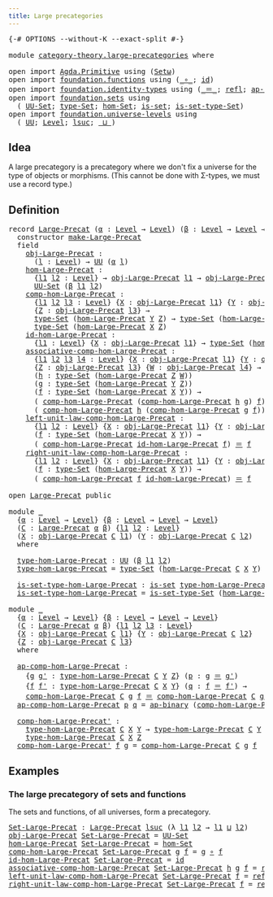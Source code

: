 ```yaml
---
title: Large precategories
---
```


<pre class="Agda"><a id="45" class="Symbol">{-#</a> <a id="49" class="Keyword">OPTIONS</a> <a id="57" class="Pragma">--without-K</a> <a id="69" class="Pragma">--exact-split</a> <a id="83" class="Symbol">#-}</a>

<a id="88" class="Keyword">module</a> <a id="95" href="category-theory.large-precategories.html" class="Module">category-theory.large-precategories</a> <a id="131" class="Keyword">where</a>

<a id="138" class="Keyword">open</a> <a id="143" class="Keyword">import</a> <a id="150" href="Agda.Primitive.html" class="Module">Agda.Primitive</a> <a id="165" class="Keyword">using</a> <a id="171" class="Symbol">(</a><a id="172" href="Agda.Primitive.html#381" class="Primitive">Setω</a><a id="176" class="Symbol">)</a>
<a id="178" class="Keyword">open</a> <a id="183" class="Keyword">import</a> <a id="190" href="foundation.functions.html" class="Module">foundation.functions</a> <a id="211" class="Keyword">using</a> <a id="217" class="Symbol">(</a><a id="218" href="foundation-core.functions.html#420" class="Function Operator">_∘_</a><a id="221" class="Symbol">;</a> <a id="223" href="foundation-core.functions.html#322" class="Function">id</a><a id="225" class="Symbol">)</a>
<a id="227" class="Keyword">open</a> <a id="232" class="Keyword">import</a> <a id="239" href="foundation.identity-types.html" class="Module">foundation.identity-types</a> <a id="265" class="Keyword">using</a> <a id="271" class="Symbol">(</a><a id="272" href="foundation-core.identity-types.html#1865" class="Function Operator">_＝_</a><a id="275" class="Symbol">;</a> <a id="277" href="foundation-core.identity-types.html#1820" class="InductiveConstructor">refl</a><a id="281" class="Symbol">;</a> <a id="283" href="foundation-core.identity-types.html#7450" class="Function">ap-binary</a><a id="292" class="Symbol">)</a>
<a id="294" class="Keyword">open</a> <a id="299" class="Keyword">import</a> <a id="306" href="foundation.sets.html" class="Module">foundation.sets</a> <a id="322" class="Keyword">using</a>
  <a id="330" class="Symbol">(</a> <a id="332" href="foundation-core.sets.html#1190" class="Function">UU-Set</a><a id="338" class="Symbol">;</a> <a id="340" href="foundation-core.sets.html#1304" class="Function">type-Set</a><a id="348" class="Symbol">;</a> <a id="350" href="foundation.sets.html#4288" class="Function">hom-Set</a><a id="357" class="Symbol">;</a> <a id="359" href="foundation-core.sets.html#1113" class="Function">is-set</a><a id="365" class="Symbol">;</a> <a id="367" href="foundation-core.sets.html#1355" class="Function">is-set-type-Set</a><a id="382" class="Symbol">)</a>
<a id="384" class="Keyword">open</a> <a id="389" class="Keyword">import</a> <a id="396" href="foundation.universe-levels.html" class="Module">foundation.universe-levels</a> <a id="423" class="Keyword">using</a>
  <a id="431" class="Symbol">(</a> <a id="433" href="foundation-core.universe-levels.html#235" class="Primitive">UU</a><a id="435" class="Symbol">;</a> <a id="437" href="Agda.Primitive.html#597" class="Postulate">Level</a><a id="442" class="Symbol">;</a> <a id="444" href="Agda.Primitive.html#780" class="Primitive">lsuc</a><a id="448" class="Symbol">;</a> <a id="450" href="Agda.Primitive.html#810" class="Primitive Operator">_⊔_</a><a id="453" class="Symbol">)</a>
</pre>
## Idea

A large precategory is a precategory where we don't fix a universe for the type of objects or morphisms. (This cannot be done with Σ-types, we must use a record type.)

## Definition

<pre class="Agda"><a id="661" class="Keyword">record</a> <a id="Large-Precat"></a><a id="668" href="category-theory.large-precategories.html#668" class="Record">Large-Precat</a> <a id="681" class="Symbol">(</a><a id="682" href="category-theory.large-precategories.html#682" class="Bound">α</a> <a id="684" class="Symbol">:</a> <a id="686" href="Agda.Primitive.html#597" class="Postulate">Level</a> <a id="692" class="Symbol">→</a> <a id="694" href="Agda.Primitive.html#597" class="Postulate">Level</a><a id="699" class="Symbol">)</a> <a id="701" class="Symbol">(</a><a id="702" href="category-theory.large-precategories.html#702" class="Bound">β</a> <a id="704" class="Symbol">:</a> <a id="706" href="Agda.Primitive.html#597" class="Postulate">Level</a> <a id="712" class="Symbol">→</a> <a id="714" href="Agda.Primitive.html#597" class="Postulate">Level</a> <a id="720" class="Symbol">→</a> <a id="722" href="Agda.Primitive.html#597" class="Postulate">Level</a><a id="727" class="Symbol">)</a> <a id="729" class="Symbol">:</a> <a id="731" href="Agda.Primitive.html#381" class="Primitive">Setω</a> <a id="736" class="Keyword">where</a>
  <a id="744" class="Keyword">constructor</a> <a id="make-Large-Precat"></a><a id="756" href="category-theory.large-precategories.html#756" class="InductiveConstructor">make-Large-Precat</a>
  <a id="776" class="Keyword">field</a>
    <a id="Large-Precat.obj-Large-Precat"></a><a id="786" href="category-theory.large-precategories.html#786" class="Field">obj-Large-Precat</a> <a id="803" class="Symbol">:</a>
      <a id="811" class="Symbol">(</a><a id="812" href="category-theory.large-precategories.html#812" class="Bound">l</a> <a id="814" class="Symbol">:</a> <a id="816" href="Agda.Primitive.html#597" class="Postulate">Level</a><a id="821" class="Symbol">)</a> <a id="823" class="Symbol">→</a> <a id="825" href="foundation-core.universe-levels.html#235" class="Primitive">UU</a> <a id="828" class="Symbol">(</a><a id="829" href="category-theory.large-precategories.html#682" class="Bound">α</a> <a id="831" href="category-theory.large-precategories.html#812" class="Bound">l</a><a id="832" class="Symbol">)</a>
    <a id="Large-Precat.hom-Large-Precat"></a><a id="838" href="category-theory.large-precategories.html#838" class="Field">hom-Large-Precat</a> <a id="855" class="Symbol">:</a>
      <a id="863" class="Symbol">{</a><a id="864" href="category-theory.large-precategories.html#864" class="Bound">l1</a> <a id="867" href="category-theory.large-precategories.html#867" class="Bound">l2</a> <a id="870" class="Symbol">:</a> <a id="872" href="Agda.Primitive.html#597" class="Postulate">Level</a><a id="877" class="Symbol">}</a> <a id="879" class="Symbol">→</a> <a id="881" href="category-theory.large-precategories.html#786" class="Field">obj-Large-Precat</a> <a id="898" href="category-theory.large-precategories.html#864" class="Bound">l1</a> <a id="901" class="Symbol">→</a> <a id="903" href="category-theory.large-precategories.html#786" class="Field">obj-Large-Precat</a> <a id="920" href="category-theory.large-precategories.html#867" class="Bound">l2</a> <a id="923" class="Symbol">→</a>
      <a id="931" href="foundation-core.sets.html#1190" class="Function">UU-Set</a> <a id="938" class="Symbol">(</a><a id="939" href="category-theory.large-precategories.html#702" class="Bound">β</a> <a id="941" href="category-theory.large-precategories.html#864" class="Bound">l1</a> <a id="944" href="category-theory.large-precategories.html#867" class="Bound">l2</a><a id="946" class="Symbol">)</a>
    <a id="Large-Precat.comp-hom-Large-Precat"></a><a id="952" href="category-theory.large-precategories.html#952" class="Field">comp-hom-Large-Precat</a> <a id="974" class="Symbol">:</a>
      <a id="982" class="Symbol">{</a><a id="983" href="category-theory.large-precategories.html#983" class="Bound">l1</a> <a id="986" href="category-theory.large-precategories.html#986" class="Bound">l2</a> <a id="989" href="category-theory.large-precategories.html#989" class="Bound">l3</a> <a id="992" class="Symbol">:</a> <a id="994" href="Agda.Primitive.html#597" class="Postulate">Level</a><a id="999" class="Symbol">}</a> <a id="1001" class="Symbol">{</a><a id="1002" href="category-theory.large-precategories.html#1002" class="Bound">X</a> <a id="1004" class="Symbol">:</a> <a id="1006" href="category-theory.large-precategories.html#786" class="Field">obj-Large-Precat</a> <a id="1023" href="category-theory.large-precategories.html#983" class="Bound">l1</a><a id="1025" class="Symbol">}</a> <a id="1027" class="Symbol">{</a><a id="1028" href="category-theory.large-precategories.html#1028" class="Bound">Y</a> <a id="1030" class="Symbol">:</a> <a id="1032" href="category-theory.large-precategories.html#786" class="Field">obj-Large-Precat</a> <a id="1049" href="category-theory.large-precategories.html#986" class="Bound">l2</a><a id="1051" class="Symbol">}</a>
      <a id="1059" class="Symbol">{</a><a id="1060" href="category-theory.large-precategories.html#1060" class="Bound">Z</a> <a id="1062" class="Symbol">:</a> <a id="1064" href="category-theory.large-precategories.html#786" class="Field">obj-Large-Precat</a> <a id="1081" href="category-theory.large-precategories.html#989" class="Bound">l3</a><a id="1083" class="Symbol">}</a> <a id="1085" class="Symbol">→</a>
      <a id="1093" href="foundation-core.sets.html#1304" class="Function">type-Set</a> <a id="1102" class="Symbol">(</a><a id="1103" href="category-theory.large-precategories.html#838" class="Field">hom-Large-Precat</a> <a id="1120" href="category-theory.large-precategories.html#1028" class="Bound">Y</a> <a id="1122" href="category-theory.large-precategories.html#1060" class="Bound">Z</a><a id="1123" class="Symbol">)</a> <a id="1125" class="Symbol">→</a> <a id="1127" href="foundation-core.sets.html#1304" class="Function">type-Set</a> <a id="1136" class="Symbol">(</a><a id="1137" href="category-theory.large-precategories.html#838" class="Field">hom-Large-Precat</a> <a id="1154" href="category-theory.large-precategories.html#1002" class="Bound">X</a> <a id="1156" href="category-theory.large-precategories.html#1028" class="Bound">Y</a><a id="1157" class="Symbol">)</a> <a id="1159" class="Symbol">→</a>
      <a id="1167" href="foundation-core.sets.html#1304" class="Function">type-Set</a> <a id="1176" class="Symbol">(</a><a id="1177" href="category-theory.large-precategories.html#838" class="Field">hom-Large-Precat</a> <a id="1194" href="category-theory.large-precategories.html#1002" class="Bound">X</a> <a id="1196" href="category-theory.large-precategories.html#1060" class="Bound">Z</a><a id="1197" class="Symbol">)</a>
    <a id="Large-Precat.id-hom-Large-Precat"></a><a id="1203" href="category-theory.large-precategories.html#1203" class="Field">id-hom-Large-Precat</a> <a id="1223" class="Symbol">:</a>
      <a id="1231" class="Symbol">{</a><a id="1232" href="category-theory.large-precategories.html#1232" class="Bound">l1</a> <a id="1235" class="Symbol">:</a> <a id="1237" href="Agda.Primitive.html#597" class="Postulate">Level</a><a id="1242" class="Symbol">}</a> <a id="1244" class="Symbol">{</a><a id="1245" href="category-theory.large-precategories.html#1245" class="Bound">X</a> <a id="1247" class="Symbol">:</a> <a id="1249" href="category-theory.large-precategories.html#786" class="Field">obj-Large-Precat</a> <a id="1266" href="category-theory.large-precategories.html#1232" class="Bound">l1</a><a id="1268" class="Symbol">}</a> <a id="1270" class="Symbol">→</a> <a id="1272" href="foundation-core.sets.html#1304" class="Function">type-Set</a> <a id="1281" class="Symbol">(</a><a id="1282" href="category-theory.large-precategories.html#838" class="Field">hom-Large-Precat</a> <a id="1299" href="category-theory.large-precategories.html#1245" class="Bound">X</a> <a id="1301" href="category-theory.large-precategories.html#1245" class="Bound">X</a><a id="1302" class="Symbol">)</a>
    <a id="Large-Precat.associative-comp-hom-Large-Precat"></a><a id="1308" href="category-theory.large-precategories.html#1308" class="Field">associative-comp-hom-Large-Precat</a> <a id="1342" class="Symbol">:</a>
      <a id="1350" class="Symbol">{</a><a id="1351" href="category-theory.large-precategories.html#1351" class="Bound">l1</a> <a id="1354" href="category-theory.large-precategories.html#1354" class="Bound">l2</a> <a id="1357" href="category-theory.large-precategories.html#1357" class="Bound">l3</a> <a id="1360" href="category-theory.large-precategories.html#1360" class="Bound">l4</a> <a id="1363" class="Symbol">:</a> <a id="1365" href="Agda.Primitive.html#597" class="Postulate">Level</a><a id="1370" class="Symbol">}</a> <a id="1372" class="Symbol">{</a><a id="1373" href="category-theory.large-precategories.html#1373" class="Bound">X</a> <a id="1375" class="Symbol">:</a> <a id="1377" href="category-theory.large-precategories.html#786" class="Field">obj-Large-Precat</a> <a id="1394" href="category-theory.large-precategories.html#1351" class="Bound">l1</a><a id="1396" class="Symbol">}</a> <a id="1398" class="Symbol">{</a><a id="1399" href="category-theory.large-precategories.html#1399" class="Bound">Y</a> <a id="1401" class="Symbol">:</a> <a id="1403" href="category-theory.large-precategories.html#786" class="Field">obj-Large-Precat</a> <a id="1420" href="category-theory.large-precategories.html#1354" class="Bound">l2</a><a id="1422" class="Symbol">}</a>
      <a id="1430" class="Symbol">{</a><a id="1431" href="category-theory.large-precategories.html#1431" class="Bound">Z</a> <a id="1433" class="Symbol">:</a> <a id="1435" href="category-theory.large-precategories.html#786" class="Field">obj-Large-Precat</a> <a id="1452" href="category-theory.large-precategories.html#1357" class="Bound">l3</a><a id="1454" class="Symbol">}</a> <a id="1456" class="Symbol">{</a><a id="1457" href="category-theory.large-precategories.html#1457" class="Bound">W</a> <a id="1459" class="Symbol">:</a> <a id="1461" href="category-theory.large-precategories.html#786" class="Field">obj-Large-Precat</a> <a id="1478" href="category-theory.large-precategories.html#1360" class="Bound">l4</a><a id="1480" class="Symbol">}</a> <a id="1482" class="Symbol">→</a>
      <a id="1490" class="Symbol">(</a><a id="1491" href="category-theory.large-precategories.html#1491" class="Bound">h</a> <a id="1493" class="Symbol">:</a> <a id="1495" href="foundation-core.sets.html#1304" class="Function">type-Set</a> <a id="1504" class="Symbol">(</a><a id="1505" href="category-theory.large-precategories.html#838" class="Field">hom-Large-Precat</a> <a id="1522" href="category-theory.large-precategories.html#1431" class="Bound">Z</a> <a id="1524" href="category-theory.large-precategories.html#1457" class="Bound">W</a><a id="1525" class="Symbol">))</a>
      <a id="1534" class="Symbol">(</a><a id="1535" href="category-theory.large-precategories.html#1535" class="Bound">g</a> <a id="1537" class="Symbol">:</a> <a id="1539" href="foundation-core.sets.html#1304" class="Function">type-Set</a> <a id="1548" class="Symbol">(</a><a id="1549" href="category-theory.large-precategories.html#838" class="Field">hom-Large-Precat</a> <a id="1566" href="category-theory.large-precategories.html#1399" class="Bound">Y</a> <a id="1568" href="category-theory.large-precategories.html#1431" class="Bound">Z</a><a id="1569" class="Symbol">))</a>
      <a id="1578" class="Symbol">(</a><a id="1579" href="category-theory.large-precategories.html#1579" class="Bound">f</a> <a id="1581" class="Symbol">:</a> <a id="1583" href="foundation-core.sets.html#1304" class="Function">type-Set</a> <a id="1592" class="Symbol">(</a><a id="1593" href="category-theory.large-precategories.html#838" class="Field">hom-Large-Precat</a> <a id="1610" href="category-theory.large-precategories.html#1373" class="Bound">X</a> <a id="1612" href="category-theory.large-precategories.html#1399" class="Bound">Y</a><a id="1613" class="Symbol">))</a> <a id="1616" class="Symbol">→</a>
      <a id="1624" class="Symbol">(</a> <a id="1626" href="category-theory.large-precategories.html#952" class="Field">comp-hom-Large-Precat</a> <a id="1648" class="Symbol">(</a><a id="1649" href="category-theory.large-precategories.html#952" class="Field">comp-hom-Large-Precat</a> <a id="1671" href="category-theory.large-precategories.html#1491" class="Bound">h</a> <a id="1673" href="category-theory.large-precategories.html#1535" class="Bound">g</a><a id="1674" class="Symbol">)</a> <a id="1676" href="category-theory.large-precategories.html#1579" class="Bound">f</a><a id="1677" class="Symbol">)</a> <a id="1679" href="foundation-core.identity-types.html#1865" class="Function Operator">＝</a>
      <a id="1687" class="Symbol">(</a> <a id="1689" href="category-theory.large-precategories.html#952" class="Field">comp-hom-Large-Precat</a> <a id="1711" href="category-theory.large-precategories.html#1491" class="Bound">h</a> <a id="1713" class="Symbol">(</a><a id="1714" href="category-theory.large-precategories.html#952" class="Field">comp-hom-Large-Precat</a> <a id="1736" href="category-theory.large-precategories.html#1535" class="Bound">g</a> <a id="1738" href="category-theory.large-precategories.html#1579" class="Bound">f</a><a id="1739" class="Symbol">))</a>
    <a id="Large-Precat.left-unit-law-comp-hom-Large-Precat"></a><a id="1746" href="category-theory.large-precategories.html#1746" class="Field">left-unit-law-comp-hom-Large-Precat</a> <a id="1782" class="Symbol">:</a>
      <a id="1790" class="Symbol">{</a><a id="1791" href="category-theory.large-precategories.html#1791" class="Bound">l1</a> <a id="1794" href="category-theory.large-precategories.html#1794" class="Bound">l2</a> <a id="1797" class="Symbol">:</a> <a id="1799" href="Agda.Primitive.html#597" class="Postulate">Level</a><a id="1804" class="Symbol">}</a> <a id="1806" class="Symbol">{</a><a id="1807" href="category-theory.large-precategories.html#1807" class="Bound">X</a> <a id="1809" class="Symbol">:</a> <a id="1811" href="category-theory.large-precategories.html#786" class="Field">obj-Large-Precat</a> <a id="1828" href="category-theory.large-precategories.html#1791" class="Bound">l1</a><a id="1830" class="Symbol">}</a> <a id="1832" class="Symbol">{</a><a id="1833" href="category-theory.large-precategories.html#1833" class="Bound">Y</a> <a id="1835" class="Symbol">:</a> <a id="1837" href="category-theory.large-precategories.html#786" class="Field">obj-Large-Precat</a> <a id="1854" href="category-theory.large-precategories.html#1794" class="Bound">l2</a><a id="1856" class="Symbol">}</a>
      <a id="1864" class="Symbol">(</a><a id="1865" href="category-theory.large-precategories.html#1865" class="Bound">f</a> <a id="1867" class="Symbol">:</a> <a id="1869" href="foundation-core.sets.html#1304" class="Function">type-Set</a> <a id="1878" class="Symbol">(</a><a id="1879" href="category-theory.large-precategories.html#838" class="Field">hom-Large-Precat</a> <a id="1896" href="category-theory.large-precategories.html#1807" class="Bound">X</a> <a id="1898" href="category-theory.large-precategories.html#1833" class="Bound">Y</a><a id="1899" class="Symbol">))</a> <a id="1902" class="Symbol">→</a>
      <a id="1910" class="Symbol">(</a> <a id="1912" href="category-theory.large-precategories.html#952" class="Field">comp-hom-Large-Precat</a> <a id="1934" href="category-theory.large-precategories.html#1203" class="Field">id-hom-Large-Precat</a> <a id="1954" href="category-theory.large-precategories.html#1865" class="Bound">f</a><a id="1955" class="Symbol">)</a> <a id="1957" href="foundation-core.identity-types.html#1865" class="Function Operator">＝</a> <a id="1959" href="category-theory.large-precategories.html#1865" class="Bound">f</a>
    <a id="Large-Precat.right-unit-law-comp-hom-Large-Precat"></a><a id="1965" href="category-theory.large-precategories.html#1965" class="Field">right-unit-law-comp-hom-Large-Precat</a> <a id="2002" class="Symbol">:</a>
      <a id="2010" class="Symbol">{</a><a id="2011" href="category-theory.large-precategories.html#2011" class="Bound">l1</a> <a id="2014" href="category-theory.large-precategories.html#2014" class="Bound">l2</a> <a id="2017" class="Symbol">:</a> <a id="2019" href="Agda.Primitive.html#597" class="Postulate">Level</a><a id="2024" class="Symbol">}</a> <a id="2026" class="Symbol">{</a><a id="2027" href="category-theory.large-precategories.html#2027" class="Bound">X</a> <a id="2029" class="Symbol">:</a> <a id="2031" href="category-theory.large-precategories.html#786" class="Field">obj-Large-Precat</a> <a id="2048" href="category-theory.large-precategories.html#2011" class="Bound">l1</a><a id="2050" class="Symbol">}</a> <a id="2052" class="Symbol">{</a><a id="2053" href="category-theory.large-precategories.html#2053" class="Bound">Y</a> <a id="2055" class="Symbol">:</a> <a id="2057" href="category-theory.large-precategories.html#786" class="Field">obj-Large-Precat</a> <a id="2074" href="category-theory.large-precategories.html#2014" class="Bound">l2</a><a id="2076" class="Symbol">}</a>
      <a id="2084" class="Symbol">(</a><a id="2085" href="category-theory.large-precategories.html#2085" class="Bound">f</a> <a id="2087" class="Symbol">:</a> <a id="2089" href="foundation-core.sets.html#1304" class="Function">type-Set</a> <a id="2098" class="Symbol">(</a><a id="2099" href="category-theory.large-precategories.html#838" class="Field">hom-Large-Precat</a> <a id="2116" href="category-theory.large-precategories.html#2027" class="Bound">X</a> <a id="2118" href="category-theory.large-precategories.html#2053" class="Bound">Y</a><a id="2119" class="Symbol">))</a> <a id="2122" class="Symbol">→</a>
      <a id="2130" class="Symbol">(</a> <a id="2132" href="category-theory.large-precategories.html#952" class="Field">comp-hom-Large-Precat</a> <a id="2154" href="category-theory.large-precategories.html#2085" class="Bound">f</a> <a id="2156" href="category-theory.large-precategories.html#1203" class="Field">id-hom-Large-Precat</a><a id="2175" class="Symbol">)</a> <a id="2177" href="foundation-core.identity-types.html#1865" class="Function Operator">＝</a> <a id="2179" href="category-theory.large-precategories.html#2085" class="Bound">f</a>

<a id="2182" class="Keyword">open</a> <a id="2187" href="category-theory.large-precategories.html#668" class="Module">Large-Precat</a> <a id="2200" class="Keyword">public</a>

<a id="2208" class="Keyword">module</a> <a id="2215" href="category-theory.large-precategories.html#2215" class="Module">_</a>
  <a id="2219" class="Symbol">{</a><a id="2220" href="category-theory.large-precategories.html#2220" class="Bound">α</a> <a id="2222" class="Symbol">:</a> <a id="2224" href="Agda.Primitive.html#597" class="Postulate">Level</a> <a id="2230" class="Symbol">→</a> <a id="2232" href="Agda.Primitive.html#597" class="Postulate">Level</a><a id="2237" class="Symbol">}</a> <a id="2239" class="Symbol">{</a><a id="2240" href="category-theory.large-precategories.html#2240" class="Bound">β</a> <a id="2242" class="Symbol">:</a> <a id="2244" href="Agda.Primitive.html#597" class="Postulate">Level</a> <a id="2250" class="Symbol">→</a> <a id="2252" href="Agda.Primitive.html#597" class="Postulate">Level</a> <a id="2258" class="Symbol">→</a> <a id="2260" href="Agda.Primitive.html#597" class="Postulate">Level</a><a id="2265" class="Symbol">}</a>
  <a id="2269" class="Symbol">(</a><a id="2270" href="category-theory.large-precategories.html#2270" class="Bound">C</a> <a id="2272" class="Symbol">:</a> <a id="2274" href="category-theory.large-precategories.html#668" class="Record">Large-Precat</a> <a id="2287" href="category-theory.large-precategories.html#2220" class="Bound">α</a> <a id="2289" href="category-theory.large-precategories.html#2240" class="Bound">β</a><a id="2290" class="Symbol">)</a> <a id="2292" class="Symbol">{</a><a id="2293" href="category-theory.large-precategories.html#2293" class="Bound">l1</a> <a id="2296" href="category-theory.large-precategories.html#2296" class="Bound">l2</a> <a id="2299" class="Symbol">:</a> <a id="2301" href="Agda.Primitive.html#597" class="Postulate">Level</a><a id="2306" class="Symbol">}</a>
  <a id="2310" class="Symbol">(</a><a id="2311" href="category-theory.large-precategories.html#2311" class="Bound">X</a> <a id="2313" class="Symbol">:</a> <a id="2315" href="category-theory.large-precategories.html#786" class="Field">obj-Large-Precat</a> <a id="2332" href="category-theory.large-precategories.html#2270" class="Bound">C</a> <a id="2334" href="category-theory.large-precategories.html#2293" class="Bound">l1</a><a id="2336" class="Symbol">)</a> <a id="2338" class="Symbol">(</a><a id="2339" href="category-theory.large-precategories.html#2339" class="Bound">Y</a> <a id="2341" class="Symbol">:</a> <a id="2343" href="category-theory.large-precategories.html#786" class="Field">obj-Large-Precat</a> <a id="2360" href="category-theory.large-precategories.html#2270" class="Bound">C</a> <a id="2362" href="category-theory.large-precategories.html#2296" class="Bound">l2</a><a id="2364" class="Symbol">)</a>
  <a id="2368" class="Keyword">where</a>

  <a id="2377" href="category-theory.large-precategories.html#2377" class="Function">type-hom-Large-Precat</a> <a id="2399" class="Symbol">:</a> <a id="2401" href="foundation-core.universe-levels.html#235" class="Primitive">UU</a> <a id="2404" class="Symbol">(</a><a id="2405" href="category-theory.large-precategories.html#2240" class="Bound">β</a> <a id="2407" href="category-theory.large-precategories.html#2293" class="Bound">l1</a> <a id="2410" href="category-theory.large-precategories.html#2296" class="Bound">l2</a><a id="2412" class="Symbol">)</a>
  <a id="2416" href="category-theory.large-precategories.html#2377" class="Function">type-hom-Large-Precat</a> <a id="2438" class="Symbol">=</a> <a id="2440" href="foundation-core.sets.html#1304" class="Function">type-Set</a> <a id="2449" class="Symbol">(</a><a id="2450" href="category-theory.large-precategories.html#838" class="Field">hom-Large-Precat</a> <a id="2467" href="category-theory.large-precategories.html#2270" class="Bound">C</a> <a id="2469" href="category-theory.large-precategories.html#2311" class="Bound">X</a> <a id="2471" href="category-theory.large-precategories.html#2339" class="Bound">Y</a><a id="2472" class="Symbol">)</a>

  <a id="2477" href="category-theory.large-precategories.html#2477" class="Function">is-set-type-hom-Large-Precat</a> <a id="2506" class="Symbol">:</a> <a id="2508" href="foundation-core.sets.html#1113" class="Function">is-set</a> <a id="2515" href="category-theory.large-precategories.html#2377" class="Function">type-hom-Large-Precat</a>
  <a id="2539" href="category-theory.large-precategories.html#2477" class="Function">is-set-type-hom-Large-Precat</a> <a id="2568" class="Symbol">=</a> <a id="2570" href="foundation-core.sets.html#1355" class="Function">is-set-type-Set</a> <a id="2586" class="Symbol">(</a><a id="2587" href="category-theory.large-precategories.html#838" class="Field">hom-Large-Precat</a> <a id="2604" href="category-theory.large-precategories.html#2270" class="Bound">C</a> <a id="2606" href="category-theory.large-precategories.html#2311" class="Bound">X</a> <a id="2608" href="category-theory.large-precategories.html#2339" class="Bound">Y</a><a id="2609" class="Symbol">)</a>

<a id="2612" class="Keyword">module</a> <a id="2619" href="category-theory.large-precategories.html#2619" class="Module">_</a>
  <a id="2623" class="Symbol">{</a><a id="2624" href="category-theory.large-precategories.html#2624" class="Bound">α</a> <a id="2626" class="Symbol">:</a> <a id="2628" href="Agda.Primitive.html#597" class="Postulate">Level</a> <a id="2634" class="Symbol">→</a> <a id="2636" href="Agda.Primitive.html#597" class="Postulate">Level</a><a id="2641" class="Symbol">}</a> <a id="2643" class="Symbol">{</a><a id="2644" href="category-theory.large-precategories.html#2644" class="Bound">β</a> <a id="2646" class="Symbol">:</a> <a id="2648" href="Agda.Primitive.html#597" class="Postulate">Level</a> <a id="2654" class="Symbol">→</a> <a id="2656" href="Agda.Primitive.html#597" class="Postulate">Level</a> <a id="2662" class="Symbol">→</a> <a id="2664" href="Agda.Primitive.html#597" class="Postulate">Level</a><a id="2669" class="Symbol">}</a>
  <a id="2673" class="Symbol">(</a><a id="2674" href="category-theory.large-precategories.html#2674" class="Bound">C</a> <a id="2676" class="Symbol">:</a> <a id="2678" href="category-theory.large-precategories.html#668" class="Record">Large-Precat</a> <a id="2691" href="category-theory.large-precategories.html#2624" class="Bound">α</a> <a id="2693" href="category-theory.large-precategories.html#2644" class="Bound">β</a><a id="2694" class="Symbol">)</a> <a id="2696" class="Symbol">{</a><a id="2697" href="category-theory.large-precategories.html#2697" class="Bound">l1</a> <a id="2700" href="category-theory.large-precategories.html#2700" class="Bound">l2</a> <a id="2703" href="category-theory.large-precategories.html#2703" class="Bound">l3</a> <a id="2706" class="Symbol">:</a> <a id="2708" href="Agda.Primitive.html#597" class="Postulate">Level</a><a id="2713" class="Symbol">}</a>
  <a id="2717" class="Symbol">{</a><a id="2718" href="category-theory.large-precategories.html#2718" class="Bound">X</a> <a id="2720" class="Symbol">:</a> <a id="2722" href="category-theory.large-precategories.html#786" class="Field">obj-Large-Precat</a> <a id="2739" href="category-theory.large-precategories.html#2674" class="Bound">C</a> <a id="2741" href="category-theory.large-precategories.html#2697" class="Bound">l1</a><a id="2743" class="Symbol">}</a> <a id="2745" class="Symbol">{</a><a id="2746" href="category-theory.large-precategories.html#2746" class="Bound">Y</a> <a id="2748" class="Symbol">:</a> <a id="2750" href="category-theory.large-precategories.html#786" class="Field">obj-Large-Precat</a> <a id="2767" href="category-theory.large-precategories.html#2674" class="Bound">C</a> <a id="2769" href="category-theory.large-precategories.html#2700" class="Bound">l2</a><a id="2771" class="Symbol">}</a>
  <a id="2775" class="Symbol">{</a><a id="2776" href="category-theory.large-precategories.html#2776" class="Bound">Z</a> <a id="2778" class="Symbol">:</a> <a id="2780" href="category-theory.large-precategories.html#786" class="Field">obj-Large-Precat</a> <a id="2797" href="category-theory.large-precategories.html#2674" class="Bound">C</a> <a id="2799" href="category-theory.large-precategories.html#2703" class="Bound">l3</a><a id="2801" class="Symbol">}</a>
  <a id="2805" class="Keyword">where</a>

  <a id="2814" href="category-theory.large-precategories.html#2814" class="Function">ap-comp-hom-Large-Precat</a> <a id="2839" class="Symbol">:</a>
    <a id="2845" class="Symbol">{</a><a id="2846" href="category-theory.large-precategories.html#2846" class="Bound">g</a> <a id="2848" href="category-theory.large-precategories.html#2848" class="Bound">g&#39;</a> <a id="2851" class="Symbol">:</a> <a id="2853" href="category-theory.large-precategories.html#2377" class="Function">type-hom-Large-Precat</a> <a id="2875" href="category-theory.large-precategories.html#2674" class="Bound">C</a> <a id="2877" href="category-theory.large-precategories.html#2746" class="Bound">Y</a> <a id="2879" href="category-theory.large-precategories.html#2776" class="Bound">Z</a><a id="2880" class="Symbol">}</a> <a id="2882" class="Symbol">(</a><a id="2883" href="category-theory.large-precategories.html#2883" class="Bound">p</a> <a id="2885" class="Symbol">:</a> <a id="2887" href="category-theory.large-precategories.html#2846" class="Bound">g</a> <a id="2889" href="foundation-core.identity-types.html#1865" class="Function Operator">＝</a> <a id="2891" href="category-theory.large-precategories.html#2848" class="Bound">g&#39;</a><a id="2893" class="Symbol">)</a>
    <a id="2899" class="Symbol">{</a><a id="2900" href="category-theory.large-precategories.html#2900" class="Bound">f</a> <a id="2902" href="category-theory.large-precategories.html#2902" class="Bound">f&#39;</a> <a id="2905" class="Symbol">:</a> <a id="2907" href="category-theory.large-precategories.html#2377" class="Function">type-hom-Large-Precat</a> <a id="2929" href="category-theory.large-precategories.html#2674" class="Bound">C</a> <a id="2931" href="category-theory.large-precategories.html#2718" class="Bound">X</a> <a id="2933" href="category-theory.large-precategories.html#2746" class="Bound">Y</a><a id="2934" class="Symbol">}</a> <a id="2936" class="Symbol">(</a><a id="2937" href="category-theory.large-precategories.html#2937" class="Bound">q</a> <a id="2939" class="Symbol">:</a> <a id="2941" href="category-theory.large-precategories.html#2900" class="Bound">f</a> <a id="2943" href="foundation-core.identity-types.html#1865" class="Function Operator">＝</a> <a id="2945" href="category-theory.large-precategories.html#2902" class="Bound">f&#39;</a><a id="2947" class="Symbol">)</a> <a id="2949" class="Symbol">→</a>
    <a id="2955" href="category-theory.large-precategories.html#952" class="Field">comp-hom-Large-Precat</a> <a id="2977" href="category-theory.large-precategories.html#2674" class="Bound">C</a> <a id="2979" href="category-theory.large-precategories.html#2846" class="Bound">g</a> <a id="2981" href="category-theory.large-precategories.html#2900" class="Bound">f</a> <a id="2983" href="foundation-core.identity-types.html#1865" class="Function Operator">＝</a> <a id="2985" href="category-theory.large-precategories.html#952" class="Field">comp-hom-Large-Precat</a> <a id="3007" href="category-theory.large-precategories.html#2674" class="Bound">C</a> <a id="3009" href="category-theory.large-precategories.html#2848" class="Bound">g&#39;</a> <a id="3012" href="category-theory.large-precategories.html#2902" class="Bound">f&#39;</a>
  <a id="3017" href="category-theory.large-precategories.html#2814" class="Function">ap-comp-hom-Large-Precat</a> <a id="3042" href="category-theory.large-precategories.html#3042" class="Bound">p</a> <a id="3044" href="category-theory.large-precategories.html#3044" class="Bound">q</a> <a id="3046" class="Symbol">=</a> <a id="3048" href="foundation-core.identity-types.html#7450" class="Function">ap-binary</a> <a id="3058" class="Symbol">(</a><a id="3059" href="category-theory.large-precategories.html#952" class="Field">comp-hom-Large-Precat</a> <a id="3081" href="category-theory.large-precategories.html#2674" class="Bound">C</a><a id="3082" class="Symbol">)</a> <a id="3084" href="category-theory.large-precategories.html#3042" class="Bound">p</a> <a id="3086" href="category-theory.large-precategories.html#3044" class="Bound">q</a>

  <a id="3091" href="category-theory.large-precategories.html#3091" class="Function">comp-hom-Large-Precat&#39;</a> <a id="3114" class="Symbol">:</a>
    <a id="3120" href="category-theory.large-precategories.html#2377" class="Function">type-hom-Large-Precat</a> <a id="3142" href="category-theory.large-precategories.html#2674" class="Bound">C</a> <a id="3144" href="category-theory.large-precategories.html#2718" class="Bound">X</a> <a id="3146" href="category-theory.large-precategories.html#2746" class="Bound">Y</a> <a id="3148" class="Symbol">→</a> <a id="3150" href="category-theory.large-precategories.html#2377" class="Function">type-hom-Large-Precat</a> <a id="3172" href="category-theory.large-precategories.html#2674" class="Bound">C</a> <a id="3174" href="category-theory.large-precategories.html#2746" class="Bound">Y</a> <a id="3176" href="category-theory.large-precategories.html#2776" class="Bound">Z</a> <a id="3178" class="Symbol">→</a>
    <a id="3184" href="category-theory.large-precategories.html#2377" class="Function">type-hom-Large-Precat</a> <a id="3206" href="category-theory.large-precategories.html#2674" class="Bound">C</a> <a id="3208" href="category-theory.large-precategories.html#2718" class="Bound">X</a> <a id="3210" href="category-theory.large-precategories.html#2776" class="Bound">Z</a>
  <a id="3214" href="category-theory.large-precategories.html#3091" class="Function">comp-hom-Large-Precat&#39;</a> <a id="3237" href="category-theory.large-precategories.html#3237" class="Bound">f</a> <a id="3239" href="category-theory.large-precategories.html#3239" class="Bound">g</a> <a id="3241" class="Symbol">=</a> <a id="3243" href="category-theory.large-precategories.html#952" class="Field">comp-hom-Large-Precat</a> <a id="3265" href="category-theory.large-precategories.html#2674" class="Bound">C</a> <a id="3267" href="category-theory.large-precategories.html#3239" class="Bound">g</a> <a id="3269" href="category-theory.large-precategories.html#3237" class="Bound">f</a>
</pre>
## Examples

### The large precategory of sets and functions

The sets and functions, of all universes, form a precategory.

<pre class="Agda"><a id="Set-Large-Precat"></a><a id="3409" href="category-theory.large-precategories.html#3409" class="Function">Set-Large-Precat</a> <a id="3426" class="Symbol">:</a> <a id="3428" href="category-theory.large-precategories.html#668" class="Record">Large-Precat</a> <a id="3441" href="Agda.Primitive.html#780" class="Primitive">lsuc</a> <a id="3446" class="Symbol">(λ</a> <a id="3449" href="category-theory.large-precategories.html#3449" class="Bound">l1</a> <a id="3452" href="category-theory.large-precategories.html#3452" class="Bound">l2</a> <a id="3455" class="Symbol">→</a> <a id="3457" href="category-theory.large-precategories.html#3449" class="Bound">l1</a> <a id="3460" href="Agda.Primitive.html#810" class="Primitive Operator">⊔</a> <a id="3462" href="category-theory.large-precategories.html#3452" class="Bound">l2</a><a id="3464" class="Symbol">)</a>
<a id="3466" href="category-theory.large-precategories.html#786" class="Field">obj-Large-Precat</a> <a id="3483" href="category-theory.large-precategories.html#3409" class="Function">Set-Large-Precat</a> <a id="3500" class="Symbol">=</a> <a id="3502" href="foundation-core.sets.html#1190" class="Function">UU-Set</a>
<a id="3509" href="category-theory.large-precategories.html#838" class="Field">hom-Large-Precat</a> <a id="3526" href="category-theory.large-precategories.html#3409" class="Function">Set-Large-Precat</a> <a id="3543" class="Symbol">=</a> <a id="3545" href="foundation.sets.html#4288" class="Function">hom-Set</a>
<a id="3553" href="category-theory.large-precategories.html#952" class="Field">comp-hom-Large-Precat</a> <a id="3575" href="category-theory.large-precategories.html#3409" class="Function">Set-Large-Precat</a> <a id="3592" href="category-theory.large-precategories.html#3592" class="Bound">g</a> <a id="3594" href="category-theory.large-precategories.html#3594" class="Bound">f</a> <a id="3596" class="Symbol">=</a> <a id="3598" href="category-theory.large-precategories.html#3592" class="Bound">g</a> <a id="3600" href="foundation-core.functions.html#420" class="Function Operator">∘</a> <a id="3602" href="category-theory.large-precategories.html#3594" class="Bound">f</a>
<a id="3604" href="category-theory.large-precategories.html#1203" class="Field">id-hom-Large-Precat</a> <a id="3624" href="category-theory.large-precategories.html#3409" class="Function">Set-Large-Precat</a> <a id="3641" class="Symbol">=</a> <a id="3643" href="foundation-core.functions.html#322" class="Function">id</a>
<a id="3646" href="category-theory.large-precategories.html#1308" class="Field">associative-comp-hom-Large-Precat</a> <a id="3680" href="category-theory.large-precategories.html#3409" class="Function">Set-Large-Precat</a> <a id="3697" href="category-theory.large-precategories.html#3697" class="Bound">h</a> <a id="3699" href="category-theory.large-precategories.html#3699" class="Bound">g</a> <a id="3701" href="category-theory.large-precategories.html#3701" class="Bound">f</a> <a id="3703" class="Symbol">=</a> <a id="3705" href="foundation-core.identity-types.html#1820" class="InductiveConstructor">refl</a>
<a id="3710" href="category-theory.large-precategories.html#1746" class="Field">left-unit-law-comp-hom-Large-Precat</a> <a id="3746" href="category-theory.large-precategories.html#3409" class="Function">Set-Large-Precat</a> <a id="3763" href="category-theory.large-precategories.html#3763" class="Bound">f</a> <a id="3765" class="Symbol">=</a> <a id="3767" href="foundation-core.identity-types.html#1820" class="InductiveConstructor">refl</a>
<a id="3772" href="category-theory.large-precategories.html#1965" class="Field">right-unit-law-comp-hom-Large-Precat</a> <a id="3809" href="category-theory.large-precategories.html#3409" class="Function">Set-Large-Precat</a> <a id="3826" href="category-theory.large-precategories.html#3826" class="Bound">f</a> <a id="3828" class="Symbol">=</a> <a id="3830" href="foundation-core.identity-types.html#1820" class="InductiveConstructor">refl</a>
</pre>